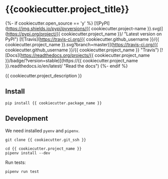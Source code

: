 {{cookiecutter.project_title}}
=============================

{%- if cookiecutter.open_source == 'y' %}
[![PyPI](https://img.shields.io/pypi/pyversions/{{ cookiecutter.project-name }}.svg)](https://pypi.org/project/{{ cookiecutter.project_name }}/ "Latest version on PyPI")
[![Travis](https://travis-ci.org/{{ cookiecutter.github_username }}/{{ cookiecutter.project_name }}.svg?branch=master)](https://travis-ci.org/{{ cookiecutter.github_username }}/{{ cookiecutter.project_name }} "Travis")
[![Docs](https://readthedocs.org/projects/{{ cookiecutter.project_name }}/badge/?version=stable)](https://{{ cookiecutter.project_name }}.readthedocs.io/en/latest/ "Read the docs")
{%- endif %}

{{ cookiecutter.project_description }}

Install
-------
```commandline
pip install {{ cookiecutter.package_name }}
```

Development
-----------
We need installed `pyenv` and `pipenv`.
```console
git clone {{ cookiecutter.git_ssh }}

cd {{ cookiecutter.project_name }}
pipenv install --dev
```

Run tests:
```console
pipenv run test
```
